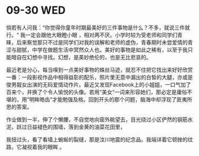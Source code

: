 # 09-30 WED

倘若有人问我：“你觉得你童年时期最美好的三件事物是什么？不多，就说三件就行。“ 我一定会跟他大眼瞪小眼 ，相对两不厌。小学时较为受老师和同学们青睐，后来察觉那只不过是同学们对我的误解和老师的虚伪，青春期时未尝爱情的青涩与甜腻，中学在做题生活中冥然众人也。美好的事物是如此之稀有，以至于我只能暗自在幻想中寻找。幻想，是美妙绝伦的，也是无比悲哀的。

最近老是分心，每当嗅到一点美好事物的蛛丝马迹，就忍不住把它找出来好好欣赏一番：一段影视作品中相得益彰的配乐，照片里无意中漏出的白皙的大腿，亦或是俊男靓女出演的无码爱情动作片。最近又发现Facebook上的小姐姐，一口气加了百来个，并换了个令人愉悦的头像。若用“美女“一词来形容她们，那必定是庸俗不堪的，用“明眸皓齿“才能勉强及格。回到开头的那个问题，脑海中却浮现了匪夷所思的答案。

作业做到一半，伸了个懒腰，不自觉地向窗外眺望去，目光绕过小区俨然的钢筋水泥，跃过日益褪色的围墙，落到金黄的油菜花田里，



我扭过头，看了看墙上蜿蜒的裂缝，那是汶川地震的纪念品。我端详着它顿挫的纹路，它凝视着我的眼眸 。

